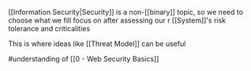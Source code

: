 [[Information Security|Security]] is a non-[[binary]] topic, so we need to choose what we fill focus on after assessing our r [[System]]'s risk tolerance and criticalities

This is where ideas like [[Threat Model]] can be useful

#understanding of [[0 - Web Security Basics]]
